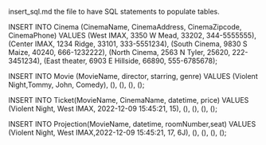 insert_sql.md
the file to have SQL statements to populate tables.

INSERT INTO Cinema (CinemaName, CinemaAddress, CinemaZipcode, CinemaPhone)
VALUES 
	(West IMAX, 3350 W Mead, 33202, 344-5555555),
    (Center IMAX, 1234 Ridge, 33101, 333-5551234),
    (South Cinema, 9830 S Maize, 40240, 666-1232222),
    (North Cinema, 2563 N Tyler, 25620, 222-3451234),
    (East theater, 6903 E Hillside, 66890, 555-6785678);

    
INSERT INTO Movie (MovieName, director, starring, genre)
VALUES 
    (Violent Night,Tommy, John, Comedy),
    (),
    (),
    (),
    ();

INSERT INTO Ticket(MovieName, CinemaName, datetime, price)
VALUES 
    (Violent Night, West IMAX, 2022-12-09 15:45:21, 15),
    (),
    (),
    (),
    ();


INSERT INTO Projection(MovieName, datetime, roomNumber,seat)
VALUES 
    (Violent Night, West IMAX,2022-12-09 15:45:21, 17, 6J),
    (),
    (),
    (),
    ();


